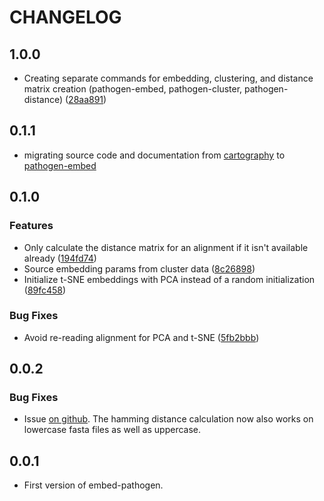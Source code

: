 # CHANGELOG
## 1.0.0
* Creating separate commands for embedding, clustering, and distance matrix creation (pathogen-embed, pathogen-cluster, pathogen-distance) ([28aa891](https://github.com/blab/pathogen-embed/commit/28aa8912a24138a3dcd54fa43f90a5e10b4aa86e))

## 0.1.1

* migrating source code and documentation from [cartography](https://github.com/blab/cartography) to [pathogen-embed](https://github.com/blab/pathogen-embed)

## 0.1.0

### Features

* Only calculate the distance matrix for an alignment if it isn't available already ([194fd74](https://github.com/blab/cartography/commit/194fd746c458d51bb73c962728da6c242a2d00f0))
* Source embedding params from cluster data ([8c26898](https://github.com/blab/cartography/commit/8c268981fa20d59888a92c0f38eedf8b42065db8))
* Initialize t-SNE embeddings with PCA instead of a random initialization ([89fc458](https://github.com/blab/cartography/commit/89fc4583e9af3caab332405dbb3b1f9e10f06c29))

### Bug Fixes

* Avoid re-reading alignment for PCA and t-SNE ([5fb2bbb](https://github.com/blab/cartography/commit/5fb2bbb13d686660dae48d1744f42a69c18fea57))

## 0.0.2

### Bug Fixes

* Issue [on github](https://github.com/blab/cartography/issues/20). The hamming distance calculation
now also works on lowercase fasta files as well as uppercase.


## 0.0.1

* First version of embed-pathogen.
